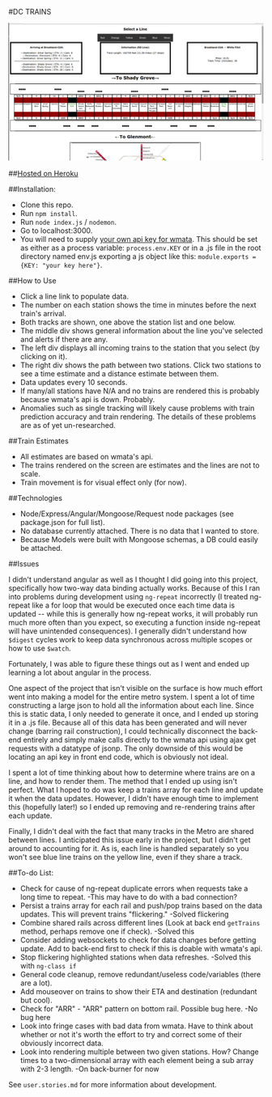 #DC TRAINS

![Image of Trains](appdone.png)

##[Hosted on Heroku](https://dc-trains.herokuapp.com/)

##Installation:

*  Clone this repo.
*  Run `npm install`.
*  Run `node index.js` / `nodemon`.
*  Go to localhost:3000.
*  You will need to supply [your own api key for wmata](https://developer.wmata.com/).  This should be set as either as a process variable: `process.env.KEY` or in a .js file in the root directory named env.js exporting a js object like this:  `module.exports = {KEY: "your key here"}`.

##How to Use

*  Click a line link to populate data.
*  The number on each station shows the time in minutes before the next train's arrival.  
*  Both tracks are shown, one above the station list and one below.
*  The middle div shows general information about the line you've selected and alerts if there are any.
*  The left div displays all incoming trains to the station that you select (by clicking on it).
*  The right div shows the path between two stations.  Click two stations to see a time estimate and a distance estimate between them.
*  Data updates every 10 seconds.
*  If many/all stations have N/A and no trains are rendered this is probably because wmata's api is down.  Probably.
*  Anomalies such as single tracking will likely cause problems with train prediction accuracy and train rendering.  The details of these problems are as of yet un-researched.

##Train Estimates

*  All estimates are based on wmata's api.
*  The trains rendered on the screen are estimates and the lines are not to scale.  
*  Train movement is for visual effect only (for now).

##Technologies

*  Node/Express/Angular/Mongoose/Request node packages (see package.json for full list).
*  No database currently attached. There is no data that I wanted to store.
*  Because Models were built with Mongoose schemas, a DB could easily be attached.

##Issues

I didn't understand angular as well as I thought I did going into this project, specifically how two-way data binding actually works.  Because of this I ran into problems during development using `ng-repeat` incorrectly (I treated ng-repeat like a for loop that would be executed once each time data is updated -- while this is generally how ng-repeat works, it will probably run much more often than you expect, so executing a function inside ng-repeat will have unintended consequences). I generally didn't understand how `$digest` cycles work to keep data synchronous across multiple scopes or how to use `$watch`.

Fortunately, I was able to figure these things out as I went and ended up learning a lot about angular in the process.  

One aspect of the project that isn't visible on the surface is how much effort went into making a model for the entire metro system.  I spent a lot of time constructing a large json to hold all the information about each line.  Since this is static data, I only needed to generate it once, and I ended up storing it in a .js file.  Because all of this data has been generated and will never change (barring rail construction), I could technically disconnect the back-end entirely and simply make calls directly to the wmata api using ajax get requests with a datatype of jsonp.  The only downside of this would be locating an api key in front end code, which is obviously not ideal.

I spent a lot of time thinking about how to determine where trains are on a line, and how to render them.  The method that I ended up using isn't perfect.  What I hoped to do was keep a trains array for each line and update it when the data updates.  However, I didn't have enough time to implement this (hopefully later!) so I ended up removing and re-rendering trains after each update.

Finally, I didn't deal with the fact that many tracks in the Metro are shared between lines.  I anticipated this issue early in the project, but I didn't get around to accounting for it.  As is, each line is handled separately so you won't see blue line trains on the yellow line, even if they share a track.

##To-do List:

*  Check for cause of ng-repeat duplicate errors when requests take a long time to repeat. -This may have to do with a bad connection?
*  Persist a trains array for each rail and push/pop trains based on the data updates.  This will prevent trains "flickering." -Solved flickering
*  Combine shared rails across different lines (Look at back end `getTrains` method, perhaps remove one if check). -Solved this
*  Consider adding websockets to check for data changes before getting update.  Add to back-end first to check if this is doable with wmata's api.
*  Stop flickering highlighted stations when data refreshes.  -Solved this with `ng-class if`
*  General code cleanup, remove redundant/useless code/variables (there are a lot).
*  Add mouseover on trains to show their ETA and destination (redundant but cool).
*  Check for "ARR" - "ARR" pattern on bottom rail.  Possible bug here.  -No bug here
*  Look into fringe cases with bad data from wmata.  Have to think about whether or not it's worth the effort to try and correct some of their obviously incorrect data.
*  Look into rendering multiple between two given stations.  How? Change times to a two-dimensional array with each element being a sub array with 2-3 length.  -On back-burner for now

See `user.stories.md` for more information about development.
